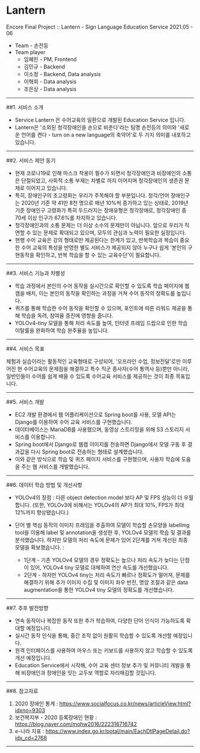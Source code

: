 # Lantern
Encore Final Project :: Lantern - Sign Language Education Service 2021.05 - 06


+ Team - 손전등
+ Team player
  + 임혜린 - PM, Frontend
  + 김민규 - Backend
  + 이소정 - Backend, Data analysis
  + 이혁희 - Data analysis
  + 조은상 - Data analysis

----------------------

##1. 서비스 소개

+ Service Lantern 은 수어교육의 일환으로 개발된 Education Service 입니다.
+ Lantern은 '소외된 청각장애인을 손으로 비춘다'라는 팀명 손전등의 의미와 '새로운 언어를 켠다 - turn on a new language의 축약어'로 두 가지 의미를 내포하고 있습니다.


----------------------

##2. 서비스 제안 동기

+ 현재 코로나19로 인해 마스크 착용이 필수가 되면서 청각장애인과 비장애인의 소통은 단절되었고, 사회적 소통 부재는 차별로 까지 이어지며 청각장애인의 생존권 문제로 이어지고 있습니다.
+ 특히, 장애인구의 초고령화는 우리가 주목해야 할 부분입니다. 청각/언어 장애인구는 2020년 기준 약 41만 8천 명으로 매년 10%씩 증가하고 있는 상태로, 2019년 기준 장애인구 고령화가 특히 두드러지는 장애유형은 청각장애로, 청각장애인 중 70세 이상 인구가 67.6%를 차지하고 있습니다.
+ 청각장애인과의 소통 문제는 더 이상 소수의 문제만이 아닙니다. 앞으로 우리가 직면할 수 있는 문제로 확대되고 있으며, 모두의 관심과 노력이 필요한 실정입니다.
+ 현행 수어 교육은 강의 형태로만 제공된다는 한계가 있고, 반복학습과 복습이 중요한 수어 교육의 특성을 반영한 별도 서비스가 제공되지 않아 누구나 쉽게 '본인의 구현동작을 확인하고, 반복 학습을 할 수 있는 교육수단'이 필요합니다.

---------------------

##3. 서비스 기능과 차별성

+ 학습 과정에서 본인의 수어 동작을 실시간으로 확인할 수 있도록 학습 페이지에 웹캠을 배치, 이는 본인의 동작을 확인하는 과정을 거쳐 수어 동작의 정확도를 높입니다.
+ 퀴즈를 통해 학습한 수어 동작을 확인할 수 있으며, 포인트에 따른 리워드 제공을 통해 학습을 독려, 참여율 증진에 영향을 줍니다.
+ YOLOv4-tiny 모델을 통해 처리 속도를 높여, 인터넷 프레임 드랍으로 인한 학습 이탈률을 완화하여 학습 완주율을 높입니다.

----------------------

##4. 서비스 목표

 체험과 실습이라는 활동적인 교육형태로 구성되어, '오프라인 수업, 정보전달'로만 이루어진 현 수어교육의 문제점을 해결하고 특수 직군 종사자(수어 통역사 등)뿐만 아니라, 일반인들이 수어를 쉽게 배울 수 있도록 수어교육 서비스를 제공하는 것이 최종 목표입니다.
 
 ----------------------
 
 ##5. 서비스 개발
 
+ EC2 개발 환경에서 웹 어플리케이션으로 Spring boot를 사용, 모델 API는 Django를 이용하여 수어 교육 서비스를 구현했습니다.
+ 데이터베이스는 MariaDB를 사용했으며, 동영상 스트리밍을 위해 S3 스토리지 서비스를 이용합니다. 
+ Spring boot에서 Django로 웹캠 이미지를 전송하면 Django에서 모델 구동 후 결과값을 다시 Spring boot로 전송하는 형태로 설계했습니다.
+ 이와 같은 방식으로 학습 및 퀴즈 페이지 서비스를 구현했으며, 사용자 학습에 도움을 주는 웹 서비스를 개발했습니다.

-----------------------

##6. 데이터 학습 방법 및 개선사항

+ YOLOv4의 장점 : 
  다른 object detection model 보다 AP 및 FPS 성능이 더 우월합니다. (또한, YOLOv3에 비해서는 YOLOv4의 AP가 최대 10%, FPS가 최대 12%까지 향상됐습니다.)

+ 단어 별 핵심 동작의 이미지 프레임을 추출하여 모델이 학습할 손모양을 labelImg tool을 이용해 label 및 annotation을 생성한 후, YOLOv4 모델의 학습 및 결과를 분석했습니다.
  하지만 모델의 처리 속도에 문제가 있어 2단계를 거쳐 개선된 최종 모델을 확보했습니다. :
    + 1단계 - 기존 YOLOv4 모델의 경우 정확도는 높으나 처리 속도가 늦다는 단점이 있어, YOLOv4 tiny 모델로 대체하여 연산 속도를 개선했습니다.
    + 2단계 - 하지만 YOLOv4 tiny는 처리 속도가 빠르나 정확도가 떨어져, 문제를 해결하기 위해 추가 이미지 수집 및 이미지 좌우 반전, 명암 조절과 같은 data augmentation을 통한 YOLOv4 tiny 모델의 정확도를 개선했습니다.

--------------------------

##7. 추후 발전방향

+ 연속 동작이나 복잡한 동작 또한 추가 학습하여, 다양한 단어 인식이 가능하도록 확대할 예정입니다.
+ 실시간 동작 인식을 통해, 중간 조작 없이 원활히 학습할 수 있도록 개선할 예정입니다.
+ 원격 인터페이스를 사용하여 마우스 또는 키보드를 사용하지 않고 학습할 수 있도록 개선 예정입니다.
+ Education Service에서 시작해, 수어 교육 센터 정보 추가 및 커뮤니티 개발을 통해 비장애인과 장애인을 잇는 교두보 역할로 자리매김할 것입니다.

---------------------------

##8. 참고자료

1. 2020 장애인 통계 : https://www.socialfocus.co.kr/news/articleView.html?idxno=9303
2. 보건복지부 - 2020 등록장애인 현황 : https://blog.naver.com/mohw2016/222316716742
3. e-나라 지표 : https://www.index.go.kr/potal/main/EachDtlPageDetail.do?idx_cd=2768


----------------------------
